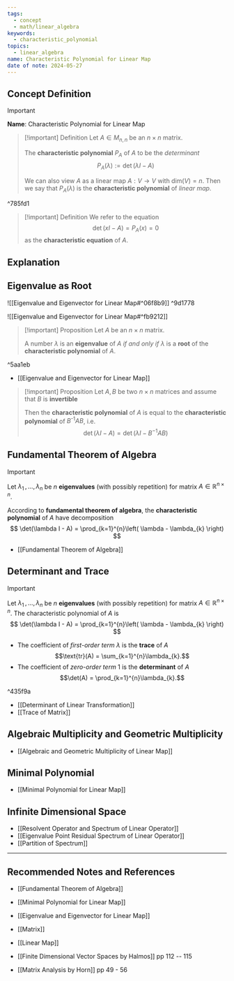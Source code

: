 ```yaml
---
tags:
  - concept
  - math/linear_algebra
keywords:
  - characteristic_polynomial
topics:
  - linear_algebra
name: Characteristic Polynomial for Linear Map
date of note: 2024-05-27
---
```


## Concept Definition

>[!important]
>**Name**: Characteristic Polynomial for Linear Map

>[!important] Definition
>Let $A\in M_{n,n}$ be an $n\times n$ matrix.
>
>The **characteristic polynomial** $P_A$ of $A$ to be the *determinant*
>$$
>P_{A}(\lambda) := \det \left(\lambda I - A\right)
>$$ 
>
>We can also view $A$ as a linear map $A: V\to V$ with $\text{dim}(V) =n$. Then we say that $P_{A}(\lambda)$ is the **characteristic polynomial** of *linear map*.

^785fd1

>[!important] Definition
>We refer to the equation $$\det(x I - A) = P_{A}(x) = 0$$ as the **characteristic equation** of $A$.


## Explanation



## Eigenvalue as Root

![[Eigenvalue and Eigenvector for Linear Map#^06f8b9]] ^9d1778

![[Eigenvalue and Eigenvector for Linear Map#^fb9212]]

>[!important] Proposition
>Let $A$ be an $n \times n$ matrix. 
>
>A number $\lambda$ is an **eigenvalue** of $A$ *if and only if* $\lambda$ is a **root** of the **characteristic polynomial** of $A$.

^5aa1eb

- [[Eigenvalue and Eigenvector for Linear Map]]


>[!important] Proposition
>Let $A, B$ be two $n \times n$ matrices and assume that $B$ is **invertible**
>
>Then the **characteristic polynomial** of $A$ is equal to  the **characteristic polynomial** of $B^{\text{-1}}AB$, i.e. $$\det \left(\lambda I - A\right) = \det \left(\lambda I - B^{-1} A B\right)$$


## Fundamental Theorem of Algebra

>[!important]
>Let $\lambda_{1} \,{,}\ldots{,}\,\lambda_{n}$ be $n$ **eigenvalues** (with possibly repetition) for matrix $A\in \mathbb{R}^{n\times n}$.
>
>According to **fundamental theorem of algebra**, the **characteristic polynomial** of $A$ have decomposition
>$$
>\det(\lambda I - A) = \prod_{k=1}^{n}\left( \lambda - \lambda_{k} \right)
>$$

- [[Fundamental Theorem of Algebra]]


## Determinant and Trace

>[!important]
>Let $\lambda_{1} \,{,}\ldots{,}\,\lambda_{n}$ be $n$ **eigenvalues** (with possibly repetition) for matrix $A\in \mathbb{R}^{n\times n}$. The characteristic polynomial of $A$ is 
>$$
>\det(\lambda I - A) = \prod_{k=1}^{n}\left( \lambda - \lambda_{k} \right)
>$$
>
>- The coefficient of *first-order term* $\lambda$ is the **trace** of $A$ $$\text{tr}(A) = \sum_{k=1}^{n}\lambda_{k}.$$
>- The coefficient of *zero-order term* $1$ is the **determinant** of $A$ $$\det(A) = \prod_{k=1}^{n}\lambda_{k}.$$

^435f9a

- [[Determinant of Linear Transformation]]
- [[Trace of Matrix]]



## Algebraic Multiplicity and Geometric Multiplicity

- [[Algebraic and Geometric Multiplicity of Linear Map]]


## Minimal Polynomial 

- [[Minimal Polynomial for Linear Map]]


## Infinite Dimensional Space

- [[Resolvent Operator and Spectrum of Linear Operator]]
- [[Eigenvalue Point Residual Spectrum of Linear Operator]]
- [[Partition of Spectrum]]




-----------
##  Recommended Notes and References

- [[Fundamental Theorem of Algebra]]

- [[Minimal Polynomial for Linear Map]]
- [[Eigenvalue and Eigenvector for Linear Map]]
- [[Matrix]]
- [[Linear Map]]




- [[Finite Dimensional Vector Spaces by Halmos]] pp 112 -- 115
- [[Matrix Analysis by Horn]] pp 49 - 56